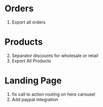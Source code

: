 # Orders

1. Export all orders

# Products

2. Separator discounts for wholesale or retail
3. Export All Products

# Landing Page

1. fix call to action routing on hero carousel
2. Add paypal integration
